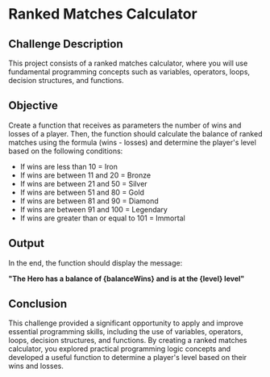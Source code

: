 # Ranked Matches Calculator

## Challenge Description
This project consists of a ranked matches calculator, where you will use fundamental programming concepts such as variables, operators, loops, decision structures, and functions.

## Objective
Create a function that receives as parameters the number of wins and losses of a player. Then, the function should calculate the balance of ranked matches using the formula (wins - losses) and determine the player's level based on the following conditions:

- If wins are less than 10 = Iron
- If wins are between 11 and 20 = Bronze
- If wins are between 21 and 50 = Silver
- If wins are between 51 and 80 = Gold
- If wins are between 81 and 90 = Diamond
- If wins are between 91 and 100 = Legendary
- If wins are greater than or equal to 101 = Immortal

## Output

In the end, the function should display the message:

**"The Hero has a balance of {balanceWins} and is at the {level} level"**

## Conclusion
This challenge provided a significant opportunity to apply and improve essential programming skills, including the use of variables, operators, loops, decision structures, and functions. By creating a ranked matches calculator, you explored practical programming logic concepts and developed a useful function to determine a player's level based on their wins and losses.
